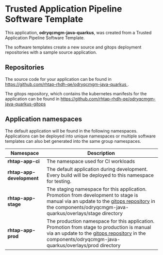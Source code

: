 # Trusted Application Pipeline Software Template

This application, **odryqcmgm-java-quarkus**, was created from a Trusted Application Pipeline Software Template.

The software templates create a new source and gitops deployment repositories with a sample source application. 

## Repositories

The source code for your application can be found in [https://github.com/rhtap-rhdh-qe/odryqcmgm-java-quarkus ](https://github.com/rhtap-rhdh-qe/odryqcmgm-java-quarkus ).
 
The gitops repository, which contains the kubernetes manifests for the application can be found in 
[https://github.com/rhtap-rhdh-qe/odryqcmgm-java-quarkus-gitops ](https://github.com/rhtap-rhdh-qe/odryqcmgm-java-quarkus-gitops ) 

## Application namespaces 

The default application will be found in the following namespaces. Applications can be deployed into unique namespaces or multiple software templates can also bet generated into the same group namespaces.  

|  Namespace   |  Description   |  
| -------- | -------- |
| **rhtap-app-ci** | The namespace used for CI workloads |
| **rhtap-app-development** | The default application during development. Every build will be deployed to this namespace for testing. |
| **rhtap-app-stage** | The staging namespace for this application. Promotion from development to stage is manual via an update to the [gitops repository](https://github.com/rhtap-rhdh-qe/odryqcmgm-java-quarkus-gitops ) in the components/odryqcmgm-java-quarkus/overlays/stage directory |
| **rhtap-app-prod** | The production namespace for this application. Promotion from stage to production is manual via an update to the [gitops repository](https://github.com/rhtap-rhdh-qe/odryqcmgm-java-quarkus-gitops ) in the components/odryqcmgm-java-quarkus/overlays/prod directory |